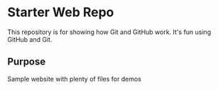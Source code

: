 # Starter Web Repo

This repository is for showing how Git and GitHub work.
It's fun using GitHub and Git.

## Purpose

Sample website with plenty of files for demos
